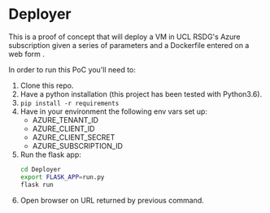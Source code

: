 # Deployer
This is a proof of concept that will deploy a VM in UCL RSDG's Azure
subscription given a series of parameters and a Dockerfile entered on a
web form .

In order to run this PoC you'll need to:

1. Clone this repo.
1. Have a python installation (this project has been tested with Python3.6).
1. `pip install -r requirements`
1. Have in your environment the following env vars set up:
    * AZURE_TENANT_ID
    * AZURE_CLIENT_ID
    * AZURE_CLIENT_SECRET
    * AZURE_SUBSCRIPTION_ID
1. Run the flask app:
    ```bash
    cd Deployer
    export FLASK_APP=run.py
    flask run
    ```
1. Open browser on URL returned by previous command.
